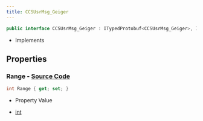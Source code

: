 ```yaml
---
title: CCSUsrMsg_Geiger
---
```


```csharp
public interface CCSUsrMsg_Geiger : ITypedProtobuf<CCSUsrMsg_Geiger>, INativeHandle, INetMessage<CCSUsrMsg_Geiger>, IDisposable
```

- Implements

## Properties

### **Range** - [Source Code](https://github.com/swiftly-solution/swiftlys2/blob/main/managed/src/SwiftlyS2.Generated/Protobufs/Interfaces/CCSUsrMsg_Geiger.cs#L18)

```csharp
int Range { get; set; }
```

- Property Value

- [int](https://learn.microsoft.com/dotnet/api/system.int32)

